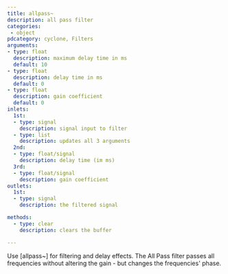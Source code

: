 ```yaml
---
title: allpass~
description: all pass filter
categories:
 - object
pdcategory: cyclone, Filters
arguments:
- type: float
  description: maximum delay time in ms
  default: 10
- type: float
  description: delay time in ms
  default: 0
- type: float
  description: gain coefficient
  default: 0
inlets:
  1st:
  - type: signal
    description: signal input to filter
  - type: list
    description: updates all 3 arguments
  2nd:
  - type: float/signal
    description: delay time (im ms)
  3rd:
  - type: float/signal
    description: gain coefficient
outlets:
  1st:
  - type: signal
    description: the filtered signal

methods:
  - type: clear
    description: clears the buffer

---
```


Use [allpass~] for filtering and delay effects. The All Pass filter passes all frequencies without altering the gain - but changes the frequencies' phase.

